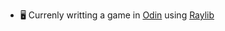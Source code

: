 - 🖥️ Currenly writting a game in [Odin](https://odin-lang.org/) using [Raylib](https://www.raylib.com/)
